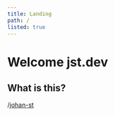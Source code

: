 ```yaml
---
title: Landing
path: /
listed: true
---
```


# Welcome jst.dev

## What is this?

/[johan-st][github]

[github]: https://github.com/johan-st